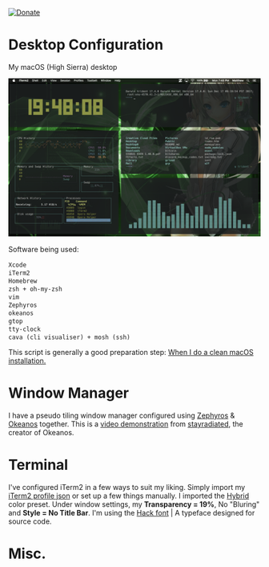 [![Donate](https://img.shields.io/badge/Donate-PayPal-green.svg)](https://www.paypal.com/cgi-bin/webscr?cmd=_s-xclick&hosted_button_id=KYEHRWKYCD3A2)

<h1>Desktop Configuration</h1>

My macOS (High Sierra) desktop 

![macOS](/img/macOS.png)

Software being used:
```
Xcode
iTerm2
Homebrew
zsh + oh-my-zsh
vim
Zephyros
okeanos
gtop
tty-clock
cava (cli visualiser) + mosh (ssh)
```

This script is generally a good preparation step: <a target="_blank" href="https://github.com/mzdr/macOS"> When I do a clean macOS installation.</a>

<h1>Window Manager</h1>
I have a pseudo tiling window manager configured using <a target="_blank" href="https://github.com/sdegutis/zephyros">Zephyros</a> & <a target="_blank" href="https://github.com/stayradiated/okeanos">Okeanos</a> together. This is a <a target="_blank" href="http://www.youtube.com/watch?v=10Zwc6r5sLs">video demonstration</a> from <a target="_blank" href="https://github.com/stayradiated">stayradiated</a>, the creator of Okeanos. 

<h1>Terminal</h1>
I've configured iTerm2 in a few ways to suit my liking. Simply import my <a href="https://github.com/mattinclude/macOS/tree/master/configs">iTerm2 profile json</a> or set up a few things manually. I imported the <a href="https://github.com/mattinclude/macOS/tree/master/configs">Hybrid</a> color preset. Under window settings, my <strong>Transparency = 19%</strong>, No "Bluring" and <strong>Style = No Title Bar</strong>. I'm using the <a href="https://github.com/mattinclude/macOS/tree/master/configs">Hack font</a> | A typeface designed for source code. 

<h1>Misc.</h1>
  
